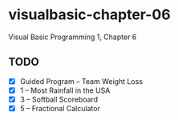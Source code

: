 # visualbasic-chapter-06
Visual Basic Programming 1, Chapter 6

## TODO
- [X] Guided Program – Team Weight Loss
- [X] 1 – Most Rainfall in the USA
- [X] 3 – Softball Scoreboard
- [X] 5 – Fractional Calculator